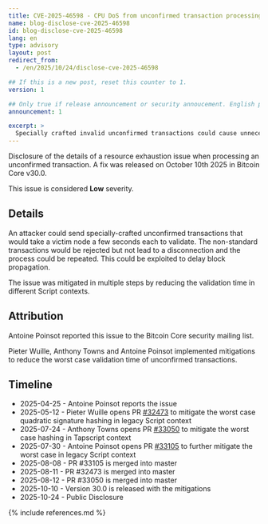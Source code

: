 ```yaml
---
title: CVE-2025-46598 - CPU DoS from unconfirmed transaction processing
name: blog-disclose-cve-2025-46598
id: blog-disclose-cve-2025-46598
lang: en
type: advisory
layout: post
redirect_from:
  - /en/2025/10/24/disclose-cve-2025-46598

## If this is a new post, reset this counter to 1.
version: 1

## Only true if release announcement or security annoucement. English posts only
announcement: 1

excerpt: >
  Specially crafted invalid unconfirmed transactions could cause unnecessary resource usage. A fix was released on October 10th 2025 in Bitcoin Core v30.0.
---
```


Disclosure of the details of a resource exhaustion issue when processing an unconfirmed transaction.
A fix was released on October 10th 2025 in Bitcoin Core v30.0.

This issue is considered **Low** severity.

## Details

An attacker could send specially-crafted unconfirmed transactions that would take a victim node a
few seconds each to validate. The non-standard transactions would be rejected but not lead to a
disconnection and the process could be repeated. This could be exploited to delay block propagation.

The issue was mitigated in multiple steps by reducing the validation time in different Script
contexts.

## Attribution

Antoine Poinsot reported this issue to the Bitcoin Core security mailing list.

Pieter Wuille, Anthony Towns and Antoine Poinsot implemented mitigations to reduce the worst case
validation time of unconfirmed transactions.

## Timeline

- 2025-04-25 - Antoine Poinsot reports the issue
- 2025-05-12 - Pieter Wuille opens PR [#32473](https://github.com/bitcoin/bitcoin/pull/32473) to
  mitigate the worst case quadratic signature hashing in legacy Script context
- 2025-07-24 - Anthony Towns opens PR [#33050](https://github.com/bitcoin/bitcoin/pull/33050) to
  mitigate the worst case hashing in Tapscript context
- 2025-07-30 - Antoine Poinsot opens PR [#33105](https://github.com/bitcoin/bitcoin/pull/33105) to
  further mitigate the worst case in legacy Script context
- 2025-08-08 - PR #33105 is merged into master
- 2025-08-11 - PR #32473 is merged into master
- 2025-08-12 - PR #33050 is merged into master
- 2025-10-10 - Version 30.0 is released with the mitigations
- 2025-10-24 - Public Disclosure

{% include references.md %}
